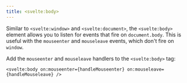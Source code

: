 ```yaml
---
title: <svelte:body>
---
```


Similar to `<svelte:window>` and `<svelte:document>`, the `<svelte:body>` element allows you to listen for events that fire on `document.body`. This is useful with the `mouseenter` and `mouseleave` events, which don't fire on `window`.

Add the `mouseenter` and `mouseleave` handlers to the `<svelte:body>` tag:

```svelte
<svelte:body on:mouseenter={handleMouseenter} on:mouseleave={handleMouseleave} />
```
